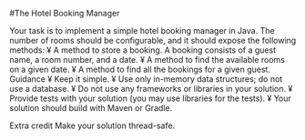 #The Hotel Booking Manager

Your task is to implement a simple hotel booking manager in Java. The number of rooms should be configurable, and it should expose the following methods:
¥	A method to store a booking. A booking consists of a guest name, a room number, and a date. 
¥	A method to find the available rooms on a given date. 
¥	A method to find all the bookings for a given guest. 
Guidance 
¥	Keep it simple. 
¥	Use only in-memory data structures; do not use a database. 
¥	Do not use any frameworks or libraries in your solution. 
¥	Provide tests with your solution (you may use libraries for the tests). 
¥	Your solution should build with Maven or Gradle. 

Extra credit 
Make your solution thread-safe. 
